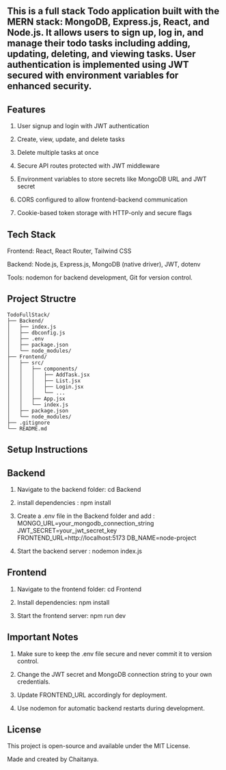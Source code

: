 ## This is a full stack Todo application built with the MERN stack: MongoDB, Express.js, React, and Node.js. It allows users to sign up, log in, and manage their todo tasks including adding, updating, deleting, and viewing tasks. User authentication is implemented using JWT secured with environment variables for enhanced security.

## Features

1) User signup and login with JWT authentication

2) Create, view, update, and delete tasks

3) Delete multiple tasks at once

4) Secure API routes protected with JWT middleware

5) Environment variables to store secrets like MongoDB URL and JWT secret

6) CORS configured to allow frontend-backend communication

7) Cookie-based token storage with HTTP-only and secure flags

## Tech Stack
Frontend: React, React Router, Tailwind CSS

Backend: Node.js, Express.js, MongoDB (native driver), JWT, dotenv

Tools: nodemon for backend development, Git for version control.

## Project Structre
```
TodoFullStack/
├── Backend/
│   ├── index.js
│   ├── dbconfig.js
│   ├── .env
│   ├── package.json
│   └── node_modules/
├── Frontend/
│   ├── src/
│   │   ├── components/
│   │   │   ├── AddTask.jsx
│   │   │   ├── List.jsx
│   │   │   ├── Login.jsx
│   │   │   └── ...
│   │   ├── App.jsx
│   │   └── index.js
│   ├── package.json
│   └── node_modules/
├── .gitignore
└── README.md
```


## Setup Instructions

## Backend

1. Navigate to the backend folder: 
cd Backend

2. install dependencies  : 
 npm install

3. Create a .env file in the Backend folder and add : 
MONGO_URL=your_mongodb_connection_string
JWT_SECRET=your_jwt_secret_key
FRONTEND_URL=http://localhost:5173
DB_NAME=node-project

4. Start the backend server : 
nodemon index.js


## Frontend

1. Navigate to the frontend folder:
cd Frontend

2. Install dependencies:
npm install

3. Start the frontend server:
npm run dev


## Important Notes
1) Make sure to keep the .env file secure and never commit it to version control.

2) Change the JWT secret and MongoDB connection string to your own credentials.

3) Update FRONTEND_URL accordingly for deployment.

4) Use nodemon for automatic backend restarts during development.

## License
This project is open-source and available under the MIT License.

Made and created by Chaitanya.
